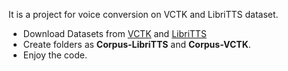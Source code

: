 It is a project for voice conversion on VCTK and LibriTTS dataset.
* Download Datasets from [VCTK](https://datashare.is.ed.ac.uk/handle/10283/2651) and [LibriTTS](https://research.google/tools/datasets/libri-tts/)
* Create folders as **Corpus-LibriTTS** and **Corpus-VCTK**.
* Enjoy the code.